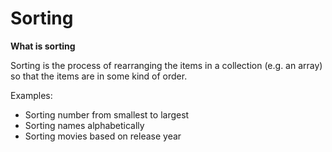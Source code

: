 # Sorting

**What is sorting**

Sorting is the process of rearranging the items in a collection (e.g. an array) so that the items are in some kind of order.

Examples:
- Sorting number from smallest to largest
- Sorting names alphabetically
- Sorting movies based on release year